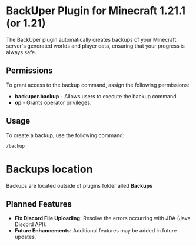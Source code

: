 # BackUper Plugin for Minecraft 1.21.1 (or 1.21)

The BackUper plugin automatically creates backups of your Minecraft server's generated worlds and player data, ensuring that your progress is always safe.



## Permissions

To grant access to the backup command, assign the following permissions:

- **backuper.backup** - Allows users to execute the backup command.
- **op** - Grants operator privileges.

## Usage

To create a backup, use the following command:

```
/backup
```

# Backups location

Backups are located outside of plugins folder alled **Backups**

## Planned Features

- **Fix Discord File Uploading:** Resolve the errors occurring with JDA (Java Discord API).
- **Future Enhancements:** Additional features may be added in future updates.
